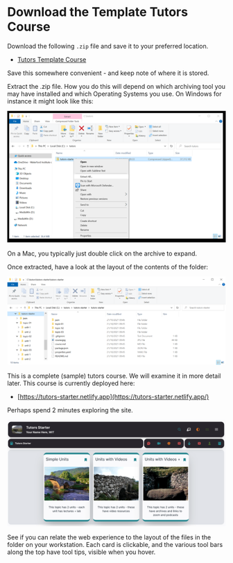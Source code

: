 # Download the Template Tutors Course

Download the following `.zip` file and save it to your preferred location. 

- [Tutors Template Course](archives/tutors-starter.zip)

Save this somewhere convenient - and keep note of where it is stored.

Extract the .zip file. How you do this will depend on which archiving tool you may have installed and which Operating Systems you use. On Windows for instance it might look like this:

![Extract Here](img/01x.png)

On a Mac, you typically just double click on the archive to expand.

Once extracted, have a look at the layout of the contents of the folder:

![](img/03x.png)

This is a complete (sample) tutors course. We will examine it in more detail later. This course is currently deployed here:

- [https://tutors-starter.netlify.app](https://tutors-starter.netlify.app/)

Perhaps spend 2 minutes exploring the site. 

![](img/04x.png)

See if you can relate the web experience to the layout of the files in the folder on your workstation. Each card is clickable, and the various tool bars along the top have tool tips, visible when you hover.

